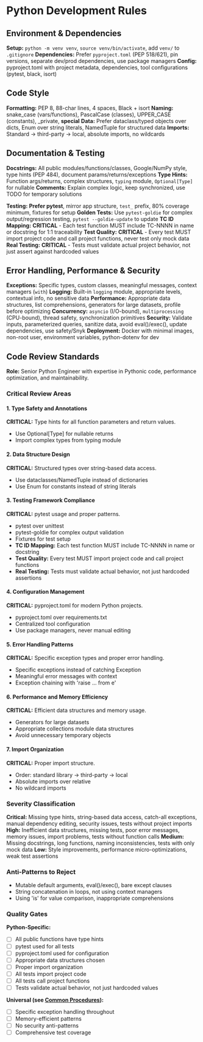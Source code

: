 # Python Development Rules

## Environment & Dependencies

**Setup:** `python -m venv venv`, `source venv/bin/activate`, add `venv/` to `.gitignore`
**Dependencies:** Prefer `pyproject.toml` (PEP 518/621), pin versions, separate dev/prod dependencies, use package managers
**Config:** pyproject.toml with project metadata, dependencies, tool configurations (pytest, black, isort)

## Code Style

**Formatting:** PEP 8, 88-char lines, 4 spaces, Black + isort
**Naming:** snake_case (vars/functions), PascalCase (classes), UPPER_CASE (constants), _private, **special**
**Data:** Prefer dataclass/typed objects over dicts, Enum over string literals, NamedTuple for structured data
**Imports:** Standard → third-party → local, absolute imports, no wildcards

## Documentation & Testing

**Docstrings:** All public modules/functions/classes, Google/NumPy style, type hints (PEP 484), document params/returns/exceptions
**Type Hints:** Function args/returns, complex structures, `typing` module, `Optional[Type]` for nullable
**Comments:** Explain complex logic, keep synchronized, use TODO for temporary solutions

**Testing:** **Prefer pytest**, mirror app structure, `test_` prefix, 80% coverage minimum, fixtures for setup
**Golden Tests:** Use `pytest-goldie` for complex output/regression testing, `pytest --goldie-update` to update
**TC ID Mapping:** **CRITICAL** - Each test function MUST include TC-NNNN in name or docstring for 1:1 traceability
**Test Quality:** **CRITICAL** - Every test MUST import project code and call project functions, never test only mock data
**Real Testing:** **CRITICAL** - Tests must validate actual project behavior, not just assert against hardcoded values

## Error Handling, Performance & Security

**Exceptions:** Specific types, custom classes, meaningful messages, context managers (`with`)
**Logging:** Built-in `logging` module, appropriate levels, contextual info, no sensitive data
**Performance:** Appropriate data structures, list comprehensions, generators for large datasets, profile before optimizing
**Concurrency:** `asyncio` (I/O-bound), `multiprocessing` (CPU-bound), thread safety, synchronization primitives
**Security:** Validate inputs, parameterized queries, sanitize data, avoid eval()/exec(), update dependencies, use safety/Snyk
**Deployment:** Docker with minimal images, non-root user, environment variables, python-dotenv for dev

## Code Review Standards

**Role:** Senior Python Engineer with expertise in Pythonic code, performance optimization, and maintainability.

### Critical Review Areas

#### 1. Type Safety and Annotations

**CRITICAL:** Type hints for all function parameters and return values.

- Use Optional[Type] for nullable returns
- Import complex types from typing module

#### 2. Data Structure Design

**CRITICAL:** Structured types over string-based data access.

- Use dataclasses/NamedTuple instead of dictionaries
- Use Enum for constants instead of string literals

#### 3. Testing Framework Compliance

**CRITICAL:** pytest usage and proper patterns.

- pytest over unittest
- pytest-goldie for complex output validation
- Fixtures for test setup
- **TC ID Mapping:** Each test function MUST include TC-NNNN in name or docstring
- **Test Quality:** Every test MUST import project code and call project functions
- **Real Testing:** Tests must validate actual behavior, not just hardcoded assertions

#### 4. Configuration Management

**CRITICAL:** pyproject.toml for modern Python projects.

- pyproject.toml over requirements.txt
- Centralized tool configuration
- Use package managers, never manual editing

#### 5. Error Handling Patterns

**CRITICAL:** Specific exception types and proper error handling.

- Specific exceptions instead of catching Exception
- Meaningful error messages with context
- Exception chaining with 'raise ... from e'

#### 6. Performance and Memory Efficiency

**CRITICAL:** Efficient data structures and memory usage.

- Generators for large datasets
- Appropriate collections module data structures
- Avoid unnecessary temporary objects

#### 7. Import Organization

**CRITICAL:** Proper import structure.

- Order: standard library → third-party → local
- Absolute imports over relative
- No wildcard imports

### Severity Classification

**Critical:** Missing type hints, string-based data access, catch-all exceptions, manual dependency editing, security issues, tests without project imports
**High:** Inefficient data structures, missing tests, poor error messages, memory issues, import problems, tests without function calls
**Medium:** Missing docstrings, long functions, naming inconsistencies, tests with only mock data
**Low:** Style improvements, performance micro-optimizations, weak test assertions

### Anti-Patterns to Reject

- Mutable default arguments, eval()/exec(), bare except clauses
- String concatenation in loops, not using context managers
- Using 'is' for value comparison, inappropriate comprehensions

### Quality Gates

**Python-Specific:**

- [ ] All public functions have type hints
- [ ] pytest used for all tests
- [ ] pyproject.toml used for configuration
- [ ] Appropriate data structures chosen
- [ ] Proper import organization
- [ ] All tests import project code
- [ ] All tests call project functions
- [ ] Tests validate actual behavior, not just hardcoded values

**Universal (see [Common Procedures](../docs/COMMON-PROCEDURES.md#quality-standards)):**

- [ ] Specific exception handling throughout
- [ ] Memory-efficient patterns
- [ ] No security anti-patterns
- [ ] Comprehensive test coverage
